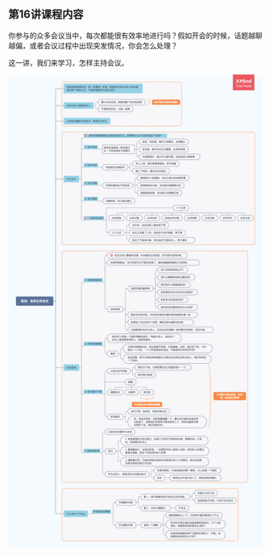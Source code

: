 ## 第16讲课程内容

你参与的众多会议当中，每次都能很有效率地进行吗？假如开会的时候，话题越聊越偏，或者会议过程中出现突发情况，你会怎么处理？

这一讲，我们来学习，怎样主持会议。

<img alt="String in meyymory" src="img/day18/note.png" class="center">
